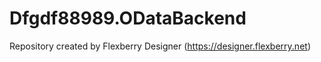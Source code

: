# Dfgdf88989.ODataBackend
Repository created by Flexberry Designer (https://designer.flexberry.net)
